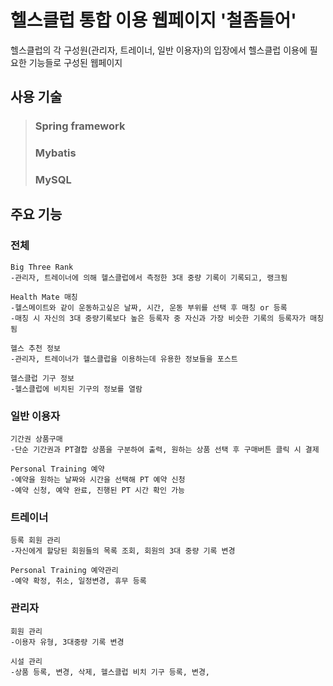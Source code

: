 # 헬스클럽 통합 이용 웹페이지 '철좀들어'
헬스클럽의 각 구성원(관리자, 트레이너, 일반 이용자)의 입장에서 헬스클럽 이용에 필요한 기능들로 구성된 웹페이지

## 사용 기술
> ### Spring framework
> ### Mybatis
> ### MySQL


## 주요 기능
  ### 전체
    Big Three Rank
    -관리자, 트레이너에 의해 헬스클럽에서 측정한 3대 중량 기록이 기록되고, 랭크됨

    Health Mate 매칭
    -헬스메이트와 같이 운동하고싶은 날짜, 시간, 운동 부위를 선택 후 매칭 or 등록
    -매칭 시 자신의 3대 중량기록보다 높은 등록자 중 자신과 가장 비슷한 기록의 등록자가 매칭됨

    헬스 추천 정보
    -관리자, 트레이너가 헬스클럽을 이용하는데 유용한 정보들을 포스트

    헬스클럽 기구 정보
    -헬스클럽에 비치된 기구의 정보를 열람

  ### 일반 이용자
    기간권 상품구매
    -단순 기간권과 PT결합 상품을 구분하여 출력, 원하는 상품 선택 후 구매버튼 클릭 시 결제

    Personal Training 예약
    -예약을 원하는 날짜와 시간을 선택해 PT 예약 신청
    -예약 신청, 예약 완료, 진행된 PT 시간 확인 가능
    
  ### 트레이너
    등록 회원 관리
    -자신에게 할당된 회원들의 목록 조회, 회원의 3대 중량 기록 변경
    
    Personal Training 예약관리
    -예약 확정, 취소, 일정변경, 휴무 등록
    
  ### 관리자
    회원 관리
    -이용자 유형, 3대중량 기록 변경
    
    시설 관리
    -상품 등록, 변경, 삭제, 헬스클럽 비치 기구 등록, 변경, 
